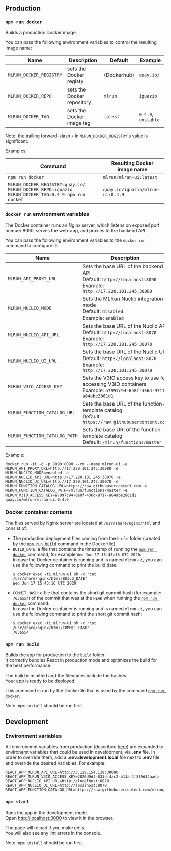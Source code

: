 ## Production

### `npm run docker`

Builds a production Docker image.

You can pass the following environment variables to control the resulting image name:

| Name  | Description | Default | Example |
| ----- | ----------- | ------- | ------- |
| `MLRUN_DOCKER_REGISTRY` | sets the Docker registy | (Dockerhub) | `quay.io/` |
| `MLRUN_DOCKER_REPO` | sets the Docker repository | `mlrun` | `iguazio` |
| `MLRUN_DOCKER_TAG` | sets the Docker image tag | `latest` | `0.4.9`, `unstable` |

Note: the trailing forward-slash `/` in `MLRUN_DOCKER_REGISTRY`'s value is significant.

Examples:


| Command  | Resulting Docker image name |
| ----- | ----------- |
| `npm run docker` | `mlrun/mlrun-ui:latest` |
| `MLRUN_DOCKER_REGISTRY=quay.io/ MLRUN_DOCKER_REPO=iguazio MLRUN_DOCKER_TAG=0.4.9 npm run docker` | `quay.io/iguazio/mlrun-ui:0.4.9` |

### `docker run` environment variables

The Docker container runs an Nginx server, which listens on exposed port number 8090, serves the web-app, and proxies to the backend API.

You can pass the following environment variables to the `docker run` command to configure it:

| Name  | Description |
| ----- | ----------- |
| `MLRUN_API_PROXY_URL` | Sets the base URL of the backend API<br />Default: `http://localhost:8090`<br />Example: `http://17.220.101.245:30080` |
| `MLRUN_NUCLIO_MODE` | Sets the MLRun Nuclio integration mode<br />Default: `disabled`<br />Example: `enabled` |
| `MLRUN_NUCLIO_API_URL` | Sets the base URL of the Nuclio API<br />Default: `http://localhost:8070`<br />Example: `http://17.220.101.245:30070` |
| `MLRUN_NUCLIO_UI_URL` | Sets the base URL of the Nuclio UI<br />Default: `http://localhost:8070`<br />Example: `http://17.220.101.245:30070` |
| `MLRUN_V3IO_ACCESS_KEY` | Sets the V3IO access key to use for accessing V3IO containers<br />Example: `a7097c94-6e8f-436d-9717-a84abe2861d1` |
| `MLRUN_FUNCTION_CATALOG_URL` | Sets the base URL of the function-template catalog <br />Default: `https://raw.githubusercontent.com` |
| `MLRUN_FUNCTION_CATALOG_PATH` | Sets the base URI of the function-template catalog <br />Default: `/mlrun/functions/master` |

Example:

`docker run -it -d -p 8090:8090 --rm --name mlrun-ui -e MLRUN_API_PROXY_URL=http://17.220.101.245:30080 -e MLRUN_NUCLIO_MODE=enabled -e MLRUN_NUCLIO_API_URL=http://17.220.101.245:30070 -e MLRUN_NUCLIO_UI_URL=http://17.220.101.245:30070 -e MLRUN_FUNCTION_CATALOG_URL=https://raw.githubusercontent.com -e MLRUN_FUNCTION_CATALOG_PATH=/mlrun/functions/master -e MLRUN_V3IO_ACCESS_KEY=a7097c94-6e8f-436d-9717-a84abe2861d1 quay.io/mlrun/mlrun-ui:0.4.9`

### Docker container contents

The files served by Nginx server are located at `/usr/share/nginx/html` and consist of:

- The production deployment files coming from the `build` folder (created by the [`npm run build`](#npm-run-build) command in the Dockerflie).
- `BUILD_DATE`: a file that contains the timestamp of running the [`npm run docker`](#npm-run-docker) command, for example `Wed Jun 17 15:43:16 UTC 2020`.<br />
  In case the Docker container is running and is named `mlrun-ui`, you can use the following command to print the build date:
  ```
  $ docker exec -ti mlrun-ui sh -c "cat /usr/share/nginx/html/BUILD_DATE"
  Wed Jun 17 15:43:16 UTC 2020
  ```
- `COMMIT_HASH`: a file that contains the short git commit hash (for example: `703a554`) of the commit that was at the `HEAD` when running the [`npm run docker`](#npm-run-docker) command.<br />
  In case the Docker container is running and is named `mlrun-ui`, you can use the following command to print the short git commit hash:
  ```
  $ docker exec -ti mlrun-ui sh -c "cat /usr/share/nginx/html/COMMIT_HASH"
  703a554
  ```

### `npm run build`

Builds the app for production to the `build` folder.<br />
It correctly bundles React in production mode and optimizes the build for the best performance.

The build is minified and the filenames include the hashes.<br />
Your app is ready to be deployed.

This command is run by the Dockerfile that is used by the command [`npm run docker`](#npm-run-docker).

Note: `npm install` should be run first.

## Development

### Environment variables

All environemnt variables from production (described [here](#docker-run-environment-variables)) are expanded to environemt variables that could be used in development, via **.env** file.
In order to override them, add a **.env.development.local** file next to **.env** file and override the desired variables.
For example:

```
REACT_APP_MLRUN_API_URL=http://3.129.154.119:30080
REACT_APP_MLRUN_V3IO_ACCESS_KEY=2826d9df-033d-4ac2-b13a-1f8f9d14aaeb
REACT_APP_NUCLIO_API_URL=http://localhost:8070
REACT_APP_NUCLIO_UI_URL=http://localhost:8070
REACT_APP_FUNCTION_CATALOG_URL=https://raw.githubusercontent.com/mlrun/functions/master
```

### `npm start`

Runs the app in the development mode.<br />
Open [http://localhost:3000](http://localhost:3000) to view it in the browser.

The page will reload if you make edits.<br />
You will also see any lint errors in the console.

Note: `npm install` should be run first.
